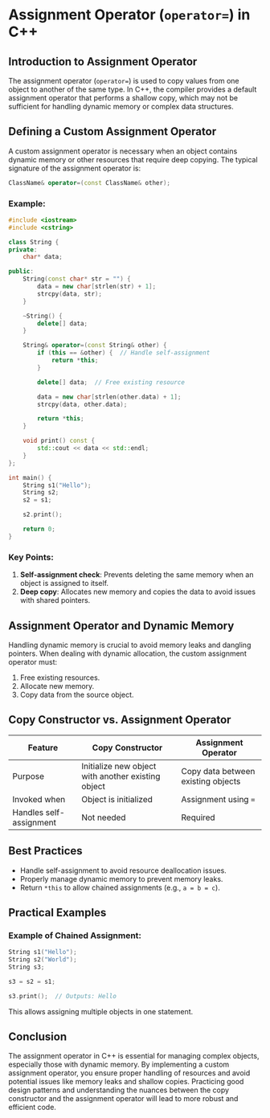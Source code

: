 # Assignment Operator (`operator=`) in C++

## Introduction to Assignment Operator

The assignment operator (`operator=`) is used to copy values from one object to another of the same type. In C++, the compiler provides a default assignment operator that performs a shallow copy, which may not be sufficient for handling dynamic memory or complex data structures.

## Defining a Custom Assignment Operator

A custom assignment operator is necessary when an object contains dynamic memory or other resources that require deep copying. The typical signature of the assignment operator is:

```cpp
ClassName& operator=(const ClassName& other);
```

### Example:

```cpp
#include <iostream>
#include <cstring>

class String {
private:
    char* data;

public:
    String(const char* str = "") {
        data = new char[strlen(str) + 1];
        strcpy(data, str);
    }

    ~String() {
        delete[] data;
    }

    String& operator=(const String& other) {
        if (this == &other) {  // Handle self-assignment
            return *this;
        }

        delete[] data;  // Free existing resource

        data = new char[strlen(other.data) + 1];
        strcpy(data, other.data);

        return *this;
    }

    void print() const {
        std::cout << data << std::endl;
    }
};

int main() {
    String s1("Hello");
    String s2;
    s2 = s1;

    s2.print();

    return 0;
}
```

### Key Points:
1. **Self-assignment check**: Prevents deleting the same memory when an object is assigned to itself.
2. **Deep copy**: Allocates new memory and copies the data to avoid issues with shared pointers.

## Assignment Operator and Dynamic Memory

Handling dynamic memory is crucial to avoid memory leaks and dangling pointers. When dealing with dynamic allocation, the custom assignment operator must:

1. Free existing resources.
2. Allocate new memory.
3. Copy data from the source object.

## Copy Constructor vs. Assignment Operator

| Feature              | Copy Constructor | Assignment Operator |
|----------------|-----------------|--------------------|
| Purpose       | Initialize new object with another existing object | Copy data between existing objects |
| Invoked when | Object is initialized | Assignment using `=` |
| Handles self-assignment | Not needed | Required |

## Best Practices

- Handle self-assignment to avoid resource deallocation issues.
- Properly manage dynamic memory to prevent memory leaks.
- Return `*this` to allow chained assignments (e.g., `a = b = c`).

## Practical Examples

### Example of Chained Assignment:

```cpp
String s1("Hello");
String s2("World");
String s3;

s3 = s2 = s1;

s3.print();  // Outputs: Hello
```

This allows assigning multiple objects in one statement.

## Conclusion

The assignment operator in C++ is essential for managing complex objects, especially those with dynamic memory. By implementing a custom assignment operator, you ensure proper handling of resources and avoid potential issues like memory leaks and shallow copies. Practicing good design patterns and understanding the nuances between the copy constructor and the assignment operator will lead to more robust and efficient code.

